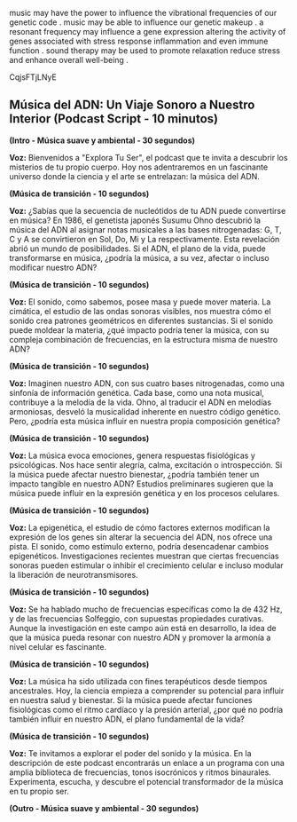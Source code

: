 music may have the power to influence the vibrational frequencies of our genetic code . music may be able to influence our genetic makeup . a resonant frequency may influence a gene expression altering the activity of genes associated with stress response inflammation and even immune function . sound therapy may be used to promote relaxation reduce stress and enhance overall well-being .

CqjsFTjLNyE

## Música del ADN: Un Viaje Sonoro a Nuestro Interior (Podcast Script - 10 minutos)

**(Intro - Música suave y ambiental - 30 segundos)**

**Voz:** Bienvenidos a "Explora Tu Ser", el podcast que te invita a descubrir los misterios de tu propio cuerpo. Hoy nos adentraremos en un fascinante universo donde la ciencia y el arte se entrelazan: la música del ADN.

**(Música de transición - 10 segundos)**

**Voz:** ¿Sabías que la secuencia de nucleótidos de tu ADN puede convertirse en música? En 1986, el genetista japonés Susumu Ohno descubrió la música del ADN al asignar notas musicales a las bases nitrogenadas:  G, T, C y A se convirtieron en Sol, Do, Mi y La respectivamente. Esta revelación abrió un mundo de posibilidades. Si el ADN, el plano de la vida, puede transformarse en música, ¿podría la música, a su vez, afectar o incluso modificar nuestro ADN?

**(Música de transición - 10 segundos)**

**Voz:** El sonido, como sabemos, posee masa y puede mover materia. La cimática, el estudio de las ondas sonoras visibles, nos muestra cómo el sonido crea patrones geométricos en diferentes sustancias.  Si el sonido puede moldear la materia, ¿qué impacto podría tener la música, con su compleja combinación de frecuencias, en la estructura misma de nuestro ADN?

**(Música de transición - 10 segundos)**

**Voz:** Imaginen nuestro ADN, con sus cuatro bases nitrogenadas, como una sinfonía de información genética. Cada base, como una nota musical, contribuye a la melodía de la vida. Ohno, al traducir el ADN en melodías armoniosas, desveló la musicalidad inherente en nuestro código genético.  Pero, ¿podría esta música influir en nuestra propia composición genética?

**(Música de transición - 10 segundos)**

**Voz:** La música evoca emociones, genera respuestas fisiológicas y psicológicas. Nos hace sentir alegría, calma,  excitación o introspección. Si la música puede afectar nuestro bienestar, ¿podría también tener un impacto tangible en nuestro ADN?  Estudios preliminares sugieren que la música puede influir en la expresión genética y en los procesos celulares.

**(Música de transición - 10 segundos)**

**Voz:** La epigenética, el estudio de cómo factores externos modifican la expresión de los genes sin alterar la secuencia del ADN, nos ofrece una pista.  El sonido, como estímulo externo, podría desencadenar cambios epigenéticos. Investigaciones recientes muestran que ciertas frecuencias sonoras pueden estimular o inhibir el crecimiento celular e incluso modular la liberación de neurotransmisores.

**(Música de transición - 10 segundos)**

**Voz:**  Se ha hablado mucho de frecuencias específicas como la de 432 Hz, y de las frecuencias Solfeggio, con supuestas propiedades curativas. Aunque la investigación en este campo aún está en desarrollo, la idea de que la música pueda resonar con nuestro ADN y promover la armonía a nivel celular es fascinante.

**(Música de transición - 10 segundos)**

**Voz:** La música ha sido utilizada con fines terapéuticos desde tiempos ancestrales.  Hoy, la ciencia empieza a comprender su potencial para influir en nuestra salud y bienestar.  Si la música puede afectar funciones fisiológicas como el ritmo cardíaco y la presión arterial, ¿por qué no podría también influir en nuestro ADN, el plano fundamental de la vida?

**(Música de transición - 10 segundos)**

**Voz:**  Te invitamos a explorar el poder del sonido y la música. En la descripción de este podcast encontrarás un enlace a un programa con una amplia biblioteca de frecuencias,  tonos isocrónicos y ritmos binaurales. Experimenta, escucha, y descubre el potencial transformador de la música en tu propio ser.

**(Outro - Música suave y ambiental - 30 segundos)**
